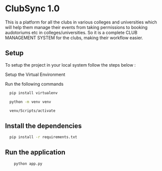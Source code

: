 # ClubSync 1.0

This is a platform for all the clubs in various colleges and universities which will help them manage their events from taking permissions to booking audotoriums etc in colleges/universities.
So it is a complete CLUB MANAGEMENT SYSTEM for the clubs, making their workflow easier.

## Setup

To setup the project in your local system follow the steps below :

Setup the Virtual Environment

Run the following commands

```bash
  pip install virtualenv

  python -m venv venv

  venv/Scripts/activate
```

## Install the dependencies

```bash
  pip install -r requirements.txt
```

## Run the application

```bash
    python app.py
```
